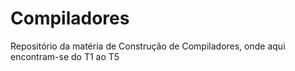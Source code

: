# Compiladores
Repositório da matéria de Construção de Compiladores, onde aqui encontram-se do T1 ao T5
